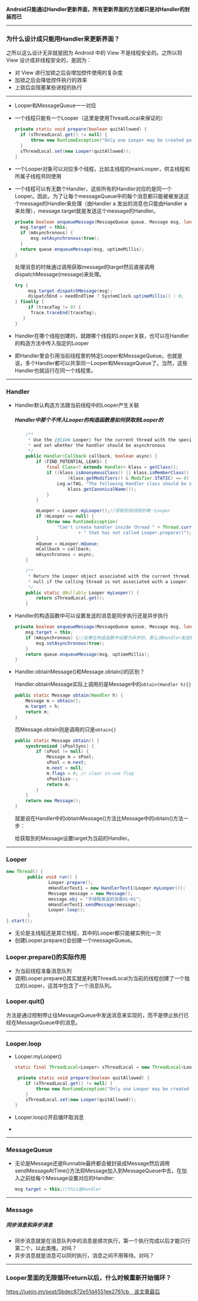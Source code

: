 **Android只能通过Handler更新界面，所有更新界面的方法都只是对Handler的封装而已**

---

### 为什么设计成只能用Handler来更新界面？

之所以这么设计无非就是因为 Android 中的 View 不是线程安全的。之所以将 View 设计成非线程安全的，是因为：
- 对 View 进行加锁之后会增加控件使用的复杂度
- 加锁之后会降低控件执行的效率
- 上锁后会阻塞某些进程的执行

---

- Looper和MessageQueue一一对应

- 一个线程只能有一个Looper（这里是使用ThreadLocal来保证的）

  ```java
  private static void prepare(boolean quitAllowed) {
  	if (sThreadLocal.get() != null) {
  		throw new RuntimeException("Only one Looper may be created per thread");
  	}
  	sThreadLocal.set(new Looper(quitAllowed));
  }
  ```

- 一个Looper对象可以对应多个线程，比如主线程的mainLooper，供主线程和所属子线程共同使用

- 一个线程可以有无数个Handler，这些所有的Handler对应的是同一个Looper。因此，为了让每个messageQueue中的每个消息都只能被被发送这个message的Handler来处理（由Handler a 发出的消息也只能由Handler a来处理），message.target就是发送这个message的Handler。

  ```java
  private boolean enqueueMessage(MessageQueue queue, Message msg, long uptimeMillis) {
  	msg.target = this;
  	if (mAsynchronous) {
  		msg.setAsynchronous(true);
  	}
  	return queue.enqueueMessage(msg, uptimeMillis);
  }
  ```

  处理消息的时候通过调用获取message的target然后直接调用dispatchMessage(message)来处理。

  ```java
  try {
       msg.target.dispatchMessage(msg);
       dispatchEnd = needEndTime ? SystemClock.uptimeMillis() : 0;
  } finally {
       if (traceTag != 0) {
       	Trace.traceEnd(traceTag);
     }
  }
  ```

- Handler在哪个线程创建的，就跟哪个线程的Looper关联，也可以在Handler的构造方法中传入指定的Looper

- 即Handler里会引用当前线程里的特定Looper和MessageQueue。也就是说，多个Handler都可以共享同一Looper和MessageQueue了。当然，这些Handler也就运行在同一个线程里。

---

### Handler

- Handler默认构造方法跟当前线程中的Looper产生关联

  ##### Handler中那个不传入Looper的构造函数是如何获取到Looper的

  ```java
      /**
       * Use the {@link Looper} for the current thread with the specified callback interface
       * and set whether the handler should be asynchronous.
       */  
      public Handler(Callback callback, boolean async) {
          if (FIND_POTENTIAL_LEAKS) {
              final Class<? extends Handler> klass = getClass();
              if ((klass.isAnonymousClass() || klass.isMemberClass() || klass.isLocalClass()) &&
                      (klass.getModifiers() & Modifier.STATIC) == 0) {
                  Log.w(TAG, "The following Handler class should be static or leaks might occur: " +
                      klass.getCanonicalName());
              }
          }
  
          mLooper = Looper.myLooper();//获取到该线程的唯一Looper
          if (mLooper == null) {
              throw new RuntimeException(
                  "Can't create handler inside thread " + Thread.currentThread()
                          + " that has not called Looper.prepare()");
          }
          mQueue = mLooper.mQueue;
          mCallback = callback;
          mAsynchronous = async;
      }
  
      /**
       * Return the Looper object associated with the current thread.  Returns
       * null if the calling thread is not associated with a Looper.
       */
      public static @Nullable Looper myLooper() {
          return sThreadLocal.get();
      }
  ```

- Handler的构造函数中可以设置发送的消息是同步执行还是异步执行

  ```java
  private boolean enqueueMessage(MessageQueue queue, Message msg, long uptimeMillis) {
      msg.target = this;
      if (mAsynchronous) {//如果在构造函数中设置为异步的，那么该Handler发送到MessageQueue的Message都将异步执行
          msg.setAsynchronous(true);
      }
      return queue.enqueueMessage(msg, uptimeMillis);
  }
  ```

- Handler.obtainMessage()和Message.obtain()的区别？

  Handler.obtainMessage实际上调用的是Message中的`obtain(Handler h){}`

  ```java
  public static Message obtain(Handler h) {
      Message m = obtain();
      m.target = h;
      return m;
  }
  ```

  而Message.obtain则是调用的只是`obtain{}`

  ```java
  public static Message obtain() {
      synchronized (sPoolSync) {
          if (sPool != null) {
              Message m = sPool;
              sPool = m.next;
              m.next = null;
              m.flags = 0; // clear in-use flag
              sPoolSize--;
              return m;
          }
      }
      return new Message();
  }
  ```

  就是说在Handler中的obtainMessage()方法比Message中的obtain()方法一步：

  给获取到的Message设置target为当前的Handler。

---

### Looper

```java
new Thread() {
		public void run() {
				Looper.prepare();
				mHandlerTest1 = new HandlerTest1(Looper.myLooper());
				Message message = new Message();
				message.obj = "子线程发送的消息Hi~Hi";
				mHandlerTest1.sendMessage(message);
				Looper.loop();
		}
}.start();
```



- 无论是主线程还是其它线程，其中的Looper都只能被实例化一次
- 创建Looper.prepare()会创建一个messageQueue。

### Looper.prepare()的实际作用

- 为当前线程准备消息队列
- 调用Looper.prepare()其实就是利用ThreadLocal为当前的线程创建了一个独立的Looper，这其中包含了一个消息队列。

### Looper.quit()

方法是通过控制停止往MessageQueue中发送消息来实现的，而不是停止执行已经在MessageQueue中的消息。



---

### Looper.loop

- Looper.myLooper()

  ```java
  static final ThreadLocal<Looper> sThreadLocal = new ThreadLocal<Looper>();
  
   private static void prepare(boolean quitAllowed) {
      if (sThreadLocal.get() != null) {
          throw new RuntimeException("Only one Looper may be created per thread");
      }
      sThreadLocal.set(new Looper(quitAllowed));
  }
  ```

  

- Looper.loop()开启循环取消息

- 

---

### MessageQueue

- 无论是Message还是Runnable最终都会被封装成Message然后调用sendMessageAtTime()方法将Message加入到MessageQueue中去，在加入之前给每个Message设置对应的Handler: 

  ```java
  msg.target = this;//this是Handler
  ```

---

### Message

##### 同步消息和异步消息

- 同步消息就是在消息队列中的消息是顺次执行，第一个执行完成以后才能只行第二个，以此类推。对吗？
- 异步消息就是消息可以同时执行，消息之间不用等待。对吗？



---

### Looper里面的无限循环return以后，什么时候重新开始循环？

https://juejin.im/post/5bdec872e51d4551ee2761cb　该文章最后